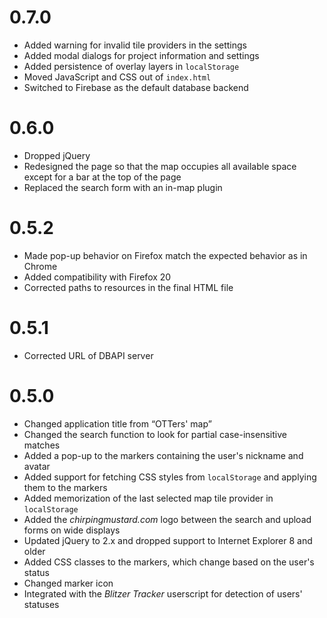 # 0.7.0
* Added warning for invalid tile providers in the settings
* Added modal dialogs for project information and settings
* Added persistence of overlay layers in `localStorage`
* Moved JavaScript and CSS out of `index.html`
* Switched to Firebase as the default database backend

# 0.6.0
* Dropped jQuery
* Redesigned the page so that the map occupies all available space except for a bar at the top of the page
* Replaced the search form with an in-map plugin

# 0.5.2
* Made pop-up behavior on Firefox match the expected behavior as in Chrome
* Added compatibility with Firefox 20
* Corrected paths to resources in the final HTML file

# 0.5.1
* Corrected URL of DBAPI server

# 0.5.0
* Changed application title from “OTTers' map”
* Changed the search function to look for partial case-insensitive matches
* Added a pop-up to the markers containing the user's nickname and avatar
* Added support for fetching CSS styles from `localStorage` and applying them to the markers
* Added memorization of the last selected map tile provider in `localStorage`
* Added the _chirpingmustard.com_ logo between the search and upload forms on wide displays
* Updated jQuery to 2.x and dropped support to Internet Explorer 8 and older
* Added CSS classes to the markers, which change based on the user's status
* Changed marker icon
* Integrated with the _Blitzer Tracker_ userscript for detection of users' statuses
